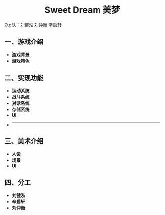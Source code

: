 <h1 align="center">Sweet Dream 美梦</h1>

 
O.o队：刘健泓 刘仲衡 辛启轩
## 一、游戏介绍

- **游戏背景**
- **游戏特色**
## 二、实现功能
- **运动系统**
- **战斗系统**
- **对话系统**
- **存储系统**
- **UI**
- ****
## 三、美术介绍
- **人设**
- **场景**
- **UI**
## 四、分工
- **刘健泓**
- **辛启轩**
- **刘仲衡**

